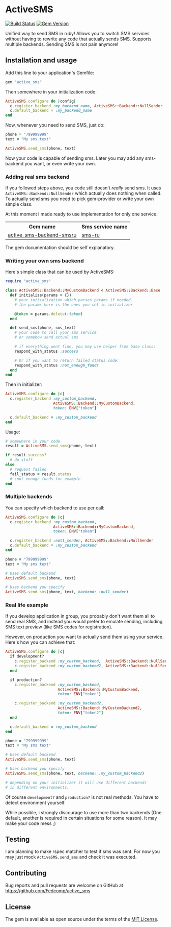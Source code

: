 # ActiveSMS

[![Build Status](https://travis-ci.org/Fedcomp/active_sms.svg?branch=master)](https://travis-ci.org/Fedcomp/active_sms)
[![Gem Version](https://badge.fury.io/rb/active_sms.svg)](https://badge.fury.io/rb/active_sms)

Unified way to send SMS in ruby!
Allows you to switch SMS services
without having to rewrite any code that actually sends SMS.
Supports multiple backends.
Sending SMS is not pain anymore!

## Installation and usage

Add this line to your application's Gemfile:

```ruby
gem "active_sms"
```

Then somewhere in your initialization code:

```ruby
ActiveSMS.configure do |config|
  c.register_backend :my_backend_name, ActiveSMS::Backend::NullSender
  c.default_backend = :my_backend_name
end
```

Now, whenever you need to send SMS, just do:

```ruby
phone = "799999999"
text = "My sms text"

ActiveSMS.send_sms(phone, text)
```

Now your code is capable of sending sms.
Later you may add any sms-backend you want, or even write your own.

### Adding real sms backend

If you followed steps above, you code still doesn't *really* send sms.
It uses `ActiveSMS::Backend::NullSender`
which actually does nothing when called.
To actually send sms you need to pick gem-provider
or write your own simple class.

At this moment i made ready to use implementation for only one service:

<table>
  <tr>
    <th>Gem name</th>
    <th>Sms service name</th>
  </tr>
  <tr>
    <td>
      <a href="https://github.com/Fedcomp/active_sms-backend-smsru">
        active_sms-backend-smsru
      </a>
    </td>
    <td><a href="https://sms.ru">sms-ru</a></td>
  </tr>
</table>

The gem documentation should be self explanatory.

### Writing your own sms backend

Here's simple class that can be used by ActiveSMS:

```ruby
require "active_sms"

class ActiveSMS::Backend::MyCustomBackend < ActiveSMS::Backend::Base
  def initialize(params = {})
    # your initialization which parses params if needed.
    # the params here is the ones you set in initializer

    @token = params.delete(:token)
  end

  def send_sms(phone, sms_text)
    # your code to call your sms service
    # or somehow send actual sms

    # if everything went fine, you may use helper from base class:
    respond_with_status :success

    # Or if you want to return failed status code:
    respond_with_status :not_enough_funds
  end
end
```

Then in initializer:

```ruby
ActiveSMS.configure do |c|
  c.register_backend :my_custom_backend,
                     ActiveSMS::Backend::MyCustomBackend,
                     token: ENV["token"]

  c.default_backend = :my_custom_backend
end
```

Usage:

```ruby
# somewhere in your code
result = ActiveSMS.send_sms(phone, text)

if result.success?
  # do stuff
else
  # request failed
  fail_status = result.status
  # :not_enough_funds for example
end
```

### Multiple backends

You can specify which backend to use per call:

```ruby
ActiveSMS.configure do |c|
  c.register_backend :my_custom_backend,
                     ActiveSMS::Backend::MyCustomBackend,
                     token: ENV["token"]

  c.register_backend :null_sender, ActiveSMS::Backend::NullSender
  c.default_backend = :my_custom_backend
end

phone = "799999999"
text = "My sms text"

# Uses default backend
ActiveSMS.send_sms(phone, text)

# Uses backend you specify
ActiveSMS.send_sms(phone, text, backend: :null_sender)
```

### Real life example

If you develop application in group,
you probably don't want them all to send real SMS,
and instead you would prefer to emulate sending,
including SMS text preview (like SMS codes for registration).

However, on production you want
to actually send them using your service.
Here's how you can achieve that:

```ruby
ActiveSMS.configure do |c|
  if development?
    c.register_backend :my_custom_backend,  ActiveSMS::Backend::NullSender
    c.register_backend :my_custom_backend2, ActiveSMS::Backend::NullSender
  end

  if production?
    c.register_backend :my_custom_backend,
                       ActiveSMS::Backend::MyCustomBackend,
                       token: ENV["token"]

    c.register_backend :my_custom_backend2,
                       ActiveSMS::Backend::MyCustomBackend2,
                       token: ENV["token2"]
  end

  c.default_backend = :my_custom_backend
end

phone = "799999999"
text = "My sms text"

# Uses default backend
ActiveSMS.send_sms(phone, text)

# Uses backend you specify
ActiveSMS.send_sms(phone, text, backend: :my_custom_backend2)

# depending on your initializer it will use different backends
# in different environments.
```

Of course `development?` and `production?` is not real methods.
You have to detect environment yourself.

While possible, i strongly discourage to use more than two backends
(One default, another is required in certain situations for some reason).
It may make your code mess ;)

## Testing

I am planning to make rspec matcher to test if sms was sent.
For now you may just mock `ActiveSMS.send_sms` and check it was executed.

## Contributing

Bug reports and pull requests are welcome on GitHub at https://github.com/Fedcomp/active_sms

## License

The gem is available as open source under the terms of the [MIT License](http://opensource.org/licenses/MIT).
